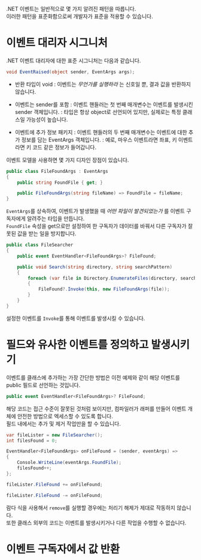 .NET 이벤트는 일반적으로 몇 가지 알려진 패턴을 따릅니다.        
이러한 패턴을 표준화함으로써 개발자가 표준을 적용할 수 있습니다.      

# 이벤트 대리자 시그니처
.NET 이벤트 대리자에 대한 표준 시그니처는 다음과 같습니다.        
```cs
void EventRaised(object sender, EventArgs args);
```
- 반환 타입이 void
: 이벤트는 _무언가를 실행하라_ 는 신호일 뿐, 결과 값을 반환하지 않습니다.

- 이벤트는 sender를 포함
: 이벤트 핸들러는 첫 번째 매개변수는 이벤트를 발생시킨 sender 객체입니다.
: 타입은 항상 object로 선언되어 있지만, 실제로는 특정 클래스일 가능성이 높습니다.

- 이벤트에 추가 정보 패키지
: 이벤트 핸들러의 두 번째 매개변수는 이벤트에 대한 추가 정보를 담는 EventArgs 객체입니다.
: 예로, 마우스 이벤트라면 좌표, 키 이벤트라면 키 코드 같은 정보가 들어갑니다.

이벤트 모델을 사용하면 몇 가지 디자인 장점이 있습니다.
```cs
public class FileFoundArgs : EventArgs
{
    public string FoundFile { get; }

    public FileFoundArgs(string fileName) => FoundFile = fileName;
}
```
`EventArgs`를 상속하여, 이벤트가 발생했을 때 _어떤 파일이 발견되었는가_ 를 이벤트 구독자에게 알려주는 타입을 만듭니다.         
`FoundFile` 속성을 get으로만 설정하여 한 구독자가 데이터를 바꿔서 다른 구독자가 잘못된 값을 받는 일을 방지합니다.       

```cs
public class FileSearcher
{
    public event EventHandler<FileFoundArgs>? FileFound;

    public void Search(string directory, string searchPattern)
    {
        foreach (var file in Directory.EnumerateFiles(directory, searchPattern))
        {
            FileFound?.Invoke(this, new FileFoundArgs(file));
        }
    }
}
```
설정한 이벤트를 `Invoke`를 통해 이벤트를 발생시킬 수 있습니다.      

# 필드와 유사한 이벤트를 정의하고 발생시키기
이벤트를 클래스에 추가하는 가장 간단한 방법은 이전 예제와 같이 해당 이벤트를 public 필드로 선언하는 것입니다.      
```cs
public event EventHandler<FileFoundArgs>? FileFound;
```
해당 코드는 접근 수준이 잘못된 것처럼 보이지만, 컴파일러가 래퍼를 만들어 이벤트 개체에 안전한 방법으로 엑세스할 수 있도록 합니다.     
필드 내에서는 추가 및 제거 작업만을 할 수 있습니다.      
```cs
var fileLister = new FileSearcher();
int filesFound = 0;

EventHandler<FileFoundArgs> onFileFound = (sender, eventArgs) =>
{
    Console.WriteLine(eventArgs.FoundFile);
    filesFound++;
};

fileLister.FileFound += onFileFound;

fileLister.FileFound -= onFileFound;
```
람다 식을 사용해서 `remove`를 실행할 경우에는 처리기 해제가 제대로 작동하지 않습니다.      
또한 클래스 외부의 코드는 이벤트를 발생시키거나 다른 작업을 수행할 수 없습니다.    

# 이벤트 구독자에서 값 반환
